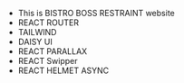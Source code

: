 * This is BISTRO BOSS RESTRAINT website
* REACT ROUTER
* TAILWIND
* DAISY UI
* REACT PARALLAX
* REACT Swipper
* REACT HELMET ASYNC
